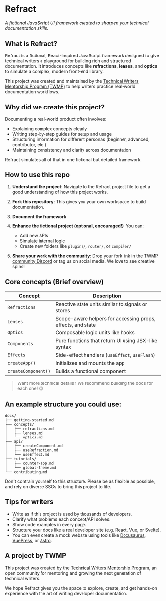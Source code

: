 # Refract

*A fictional JavaScript UI framework created to sharpen your technical documentation skills.*

## What is Refract?

Refract is a fictional, React-inspired JavaScript framework designed to give technical writers a playground for building rich and structured documentation. It introduces concepts like **refractions**, **lenses**, and **optics** to simulate a complex, modern front-end library.

This project was created and maintained by the [Technical Writers Mentorship Program (TWMP)](https://github.com/Technical-writing-mentorship-program) to help writers practice real-world documentation workflows.

## Why did we create this project?

Documenting a real-world product often involves:

- Explaining complex concepts clearly
- Writing step-by-step guides for setup and usage
- Structuring information for different personas (beginner, advanced, contributor, etc.)
- Maintaining consistency and clarity across documentation

Refract simulates all of that in one fictional but detailed framework.

## How to use this repo

1. **Understand the project**: Navigate to the Refract project file to get a good understanding of how this project works.

2. **Fork this repository**: This gives you your own workspace to build documentation.

3. **Document the framework**

4. **Enhance the fictional project (optional, encouraged!)**: You can:
   - Add new APIs
   - Simulate internal logic
   - Create new folders like `plugins/`, `router/`, or `compiler/`

5. **Share your work with the community**: Drop your fork link in the [TWMP community Discord](https://discord.gg/VJxrgpMb) or tag us on social media. We love to see creative spins!

## Core concepts (Brief overview)

| Concept           | Description |
|------------------|-------------|
| `Refractions`     | Reactive state units similar to signals or stores |
| `Lenses`          | Scope-aware helpers for accessing props, effects, and state |
| `Optics`          | Composable logic units like hooks |
| `Components`      | Pure functions that return UI using JSX-like syntax |
| `Effects`         | Side-effect handlers (`useEffect`, `useFlash`) |
| `createApp()`     | Initializes and mounts the app |
| `createComponent()` | Builds a functional component |

> Want more technical details? We recommend building the docs for each one! 😉

## An example structure you could use:

```
docs/
├── getting-started.md
├── concepts/
│   ├── refractions.md
│   ├── lenses.md
│   └── optics.md
├── api/
│   ├── createComponent.md
│   ├── useRefraction.md
│   └── useEffect.md
├── tutorials/
│   ├── counter-app.md
│   └── global-theme.md
└── contributing.md
```

Don't contrain yourself to this structure. Please be as flexible as possible, and rely on diverse SSGs to bring this project to life.

## Tips for writers

- Write as if this project is used by thousands of developers.
- Clarify what problems each concept/API solves.
- Show code examples in every page.
- Structure your docs like a real developer site (e.g. React, Vue, or Svelte).
- You can even create a mock website using tools like [Docusaurus](https://docusaurus.io), [VuePress](https://vuepress.vuejs.org), or [Astro](https://astro.build).

## A project by TWMP

This project was created by the [Technical Writers Mentorship Program](https://github.com/Technical-writing-mentorship-program), an open community for mentoring and growing the next generation of technical writers.

We hope Refract gives you the space to explore, create, and get hands-on experience with the art of writing developer documentation.
